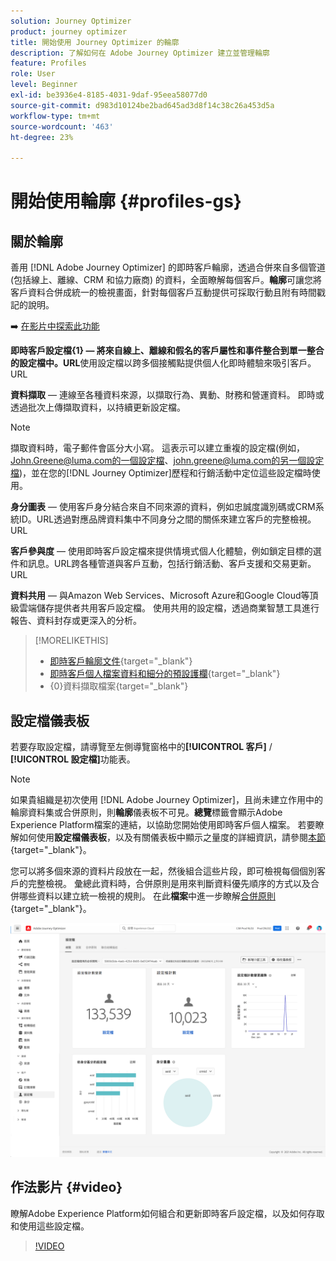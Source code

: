 ```yaml
---
solution: Journey Optimizer
product: journey optimizer
title: 開始使用 Journey Optimizer 的輪廓
description: 了解如何在 Adobe Journey Optimizer 建立並管理輪廓
feature: Profiles
role: User
level: Beginner
exl-id: be3936e4-8185-4031-9daf-95eea58077d0
source-git-commit: d983d10124be2bad645ad3d8f14c38c26a453d5a
workflow-type: tm+mt
source-wordcount: '463'
ht-degree: 23%

---
```


# 開始使用輪廓 {#profiles-gs}

## 關於輪廓

善用 [!DNL Adobe Journey Optimizer] 的即時客戶輪廓，透過合併來自多個管道 (包括線上、離線、CRM 和協力廠商) 的資料，全面瞭解每個客戶。**輪廓**&#x200B;可讓您將客戶資料合併成統一的檢視畫面，針對每個客戶互動提供可採取行動且附有時間戳記的說明。

➡️ [在影片中探索此功能](#video)

**即時客戶設定檔{&#x200B;1} — 將來自線上、離線和假名的客戶屬性和事件整合到單一整合的設定檔中。&#x200B;URL**&#x200B;使用設定檔以跨多個接觸點提供個人化即時體驗來吸引客戶。&#x200B;URL

**資料擷取** — 連線至各種資料來源，以擷取行為、異動、財務和營運資料。 即時或透過批次上傳擷取資料，以持續更新設定檔。

>[!NOTE]
>
>擷取資料時，電子郵件會區分大小寫。 這表示可以建立重複的設定檔(例如，John.Greene@luma.com的一個設定檔、john.greene@luma.com的另一個設定檔)，並在您的[!DNL Journey Optimizer]歷程和行銷活動中定位這些設定檔時使用。

**身分圖表** — 使用客戶身分結合來自不同來源的資料，例如忠誠度識別碼或CRM系統ID。&#x200B;URL透過對應品牌資料集中不同身分之間的關係來建立客戶的完整檢視。&#x200B;URL

**客戶參與度** — 使用即時客戶設定檔來提供情境式個人化體驗，例如鎖定目標的選件和訊息。&#x200B;URL跨各種管道與客戶互動，包括行銷活動、客戶支援和交易更新。&#x200B;URL

**資料共用** — 與Amazon Web Services、Microsoft Azure和Google Cloud等頂級雲端儲存提供者共用客戶設定檔。 使用共用的設定檔，透過商業智慧工具進行報告、資料封存或更深入的分析。

>[!MORELIKETHIS]
>
>* [即時客戶輪廓文件](https://experienceleague.adobe.com/docs/experience-platform/query/home.html?lang=zh-Hant){target="_blank"}
>* [即時客戶個人檔案資料和細分的預設護欄](https://experienceleague.adobe.com/zh-hant/docs/experience-platform/profile/guardrails){target="_blank"}
>* {&#x200B;0}資料擷取檔案[](https://experienceleague.adobe.com/en/docs/experience-platform/ingestion/home){target="_blank"}

## 設定檔儀表板

若要存取設定檔，請導覽至左側導覽窗格中的&#x200B;**[!UICONTROL 客戶]** / **[!UICONTROL 設定檔]**&#x200B;功能表。

>[!NOTE]
>
>如果貴組織是初次使用 [!DNL Adobe Journey Optimizer]，且尚未建立作用中的輪廓資料集或合併原則，則&#x200B;**輪廓**&#x200B;儀表板不可見。**總覽**&#x200B;標籤會顯示Adobe Experience Platform檔案的連結，以協助您開始使用即時客戶個人檔案。 若要瞭解如何使用&#x200B;**設定檔儀表板**，以及有關儀表板中顯示之量度的詳細資訊，請參閱[本節](https://experienceleague.adobe.com/docs/experience-platform/profile/ui/user-guide.html?lang=zh-Hant){target="_blank"}。

您可以將多個來源的資料片段放在一起，然後組合這些片段，即可檢視每個個別客戶的完整檢視。 彙總此資料時，合併原則是用來判斷資料優先順序的方式以及合併哪些資料以建立統一檢視的規則。 在此&#x200B;**檔案**&#x200B;中進一步瞭解[合併原則](https://experienceleague.adobe.com/docs/experience-platform/profile/merge-policies/ui-guide.html?lang=zh-Hant){target="_blank"}。

![](assets/profiles-home.png)

## 作法影片 {#video}

瞭解Adobe Experience Platform如何組合和更新即時客戶設定檔，以及如何存取和使用這些設定檔。

>[!VIDEO](https://video.tv.adobe.com/v/27251?quality=12)
